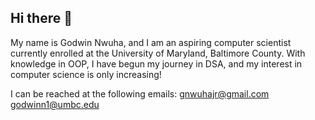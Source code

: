 ## Hi there 👋

My name is Godwin Nwuha, and I am an aspiring computer scientist currently enrolled at the University of Maryland, Baltimore County. 
With knowledge in OOP, I have begun my journey in DSA, and my interest in computer science is only increasing!

I can be reached at the following emails:
gnwuhajr@gmail.com
godwinn1@umbc.edu
